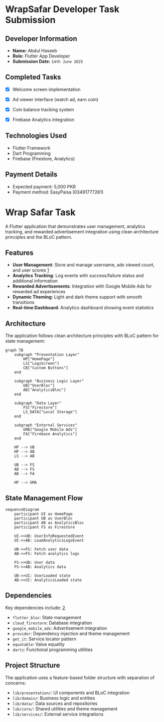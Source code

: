 #  WrapSafar Developer Task Submission

##  Developer Information
- **Name:** Abdul Haseeb  
- **Role:** Flutter App Developer  
- **Submission Date:** `14th June 2025`  

##  Completed Tasks
- [x] Welcome screen implementation  
- [x] Ad viewer interface (watch ad, earn coin)  
- [x] Coin balance tracking system 
- [x] Firebase Analytics integration 


##  Technologies Used
- Flutter Framework  
- Dart Programming  
- Firebase (Firestore, Analytics)



##  Payment Details
- Expected payment: 5,000 PKR  
- Payment method: EasyPaisa (03491777261)  


# Wrap Safar Task

A Flutter application that demonstrates user management, analytics tracking, and rewarded advertisement integration using clean architecture principles and the BLoC pattern.

## Features

- **User Management**: Store and manage username, ads viewed count, and user scores [1](#0-0) 
- **Analytics Tracking**: Log events with success/failure status and additional information
- **Rewarded Advertisements**: Integration with Google Mobile Ads for rewarded ad experiences
- **Dynamic Theming**: Light and dark theme support with smooth transitions
- **Real-time Dashboard**: Analytics dashboard showing event statistics

## Architecture

The application follows clean architecture principles with BLoC pattern for state management:

```mermaid
graph TB
    subgraph "Presentation Layer"
        HP["HomePage"]
        LS["LogsScreen"]
        CB["Custom Buttons"]
    end
    
    subgraph "Business Logic Layer"
        UB["UserBloc"]
        AB["AnalyticsBloc"]
    end
    
    subgraph "Data Layer"
        FS["Firestore"]
        LS_DATA["Local Storage"]
    end
    
    subgraph "External Services"
        GMA["Google Mobile Ads"]
        FA["Firebase Analytics"]
    end
    
    HP --> UB
    HP --> AB
    LS --> AB
    
    UB --> FS
    AB --> FS
    AB --> FA
    
    HP --> GMA
```

## State Management Flow

```mermaid
sequenceDiagram
    participant UI as HomePage
    participant UB as UserBloc
    participant AB as AnalyticsBloc
    participant FS as Firestore
    
    UI->>UB: UserInfoRequestedEvent
    UI->>AB: LoadAnalyticsLogsEvent
    
    UB->>FS: Fetch user data
    AB->>FS: Fetch analytics logs
    
    FS->>UB: User data
    FS->>AB: Analytics data
    
    UB->>UI: UserLoaded state
    AB->>UI: AnalyticsLoaded state
```

## Dependencies

Key dependencies include: [2](#0-1) 

- `flutter_bloc`: State management
- `cloud_firestore`: Database integration  
- `google_mobile_ads`: Advertisement integration
- `provider`: Dependency injection and theme management
- `get_it`: Service locator pattern
- `equatable`: Value equality
- `dartz`: Functional programming utilities


## Project Structure

The application uses a feature-based folder structure with separation of concerns:

- `lib/presentation/`: UI components and BLoC integration
- `lib/domain/`: Business logic and entities
- `lib/data/`: Data sources and repositories
- `lib/core/`: Shared utilities and theme management
- `lib/services/`: External service integrations

